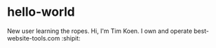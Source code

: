 # hello-world
New user learning the ropes.
Hi, I'm Tim Koen. I own and operate best-website-tools.com
:shipit:
